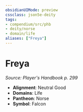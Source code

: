 ```yaml
---
obsidianUIMode: preview
cssclass: json5e-deity
tags:
- compendium/src/phb
- deity/norse
- domain/life
aliases: ["Freya"]
---
```

# Freya
*Source: Player's Handbook p. 299* 

- **Alignment**: Neutral Good
- **Domains**: Life
- **Pantheon**: Norse
- **Symbol**: Falcon
